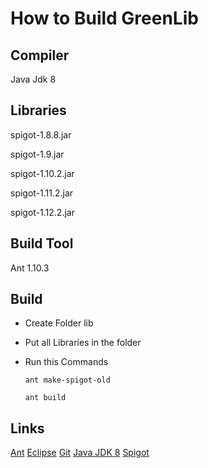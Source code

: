 # How to Build GreenLib

## Compiler

Java Jdk 8

## Libraries

spigot-1.8.8.jar

spigot-1.9.jar

spigot-1.10.2.jar

spigot-1.11.2.jar

spigot-1.12.2.jar

## Build Tool

Ant 1.10.3

## Build

* Create Folder lib

* Put all Libraries in the folder

* Run this Commands

    `ant make-spigot-old`
	
	`ant build`
	
## Links

[Ant](https://ant.apache.org)
[Eclipse](https://www.eclipse.org)
[Git](https://git-scm.com)
[Java JDK 8](http://www.oracle.com/technetwork/java/javase/downloads/jdk8-downloads-2133151.html)
[Spigot](https://www.spigotmc.org)